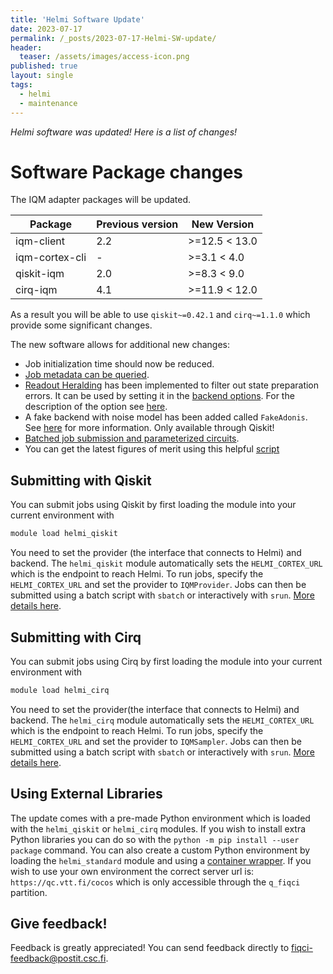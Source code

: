 ```yaml
---
title: 'Helmi Software Update'
date: 2023-07-17
permalink: /_posts/2023-07-17-Helmi-SW-update/
header:
  teaser: /assets/images/access-icon.png
published: true
layout: single
tags:
  - helmi
  - maintenance
---
```


*Helmi software was updated! Here is a list of changes!*

# Software Package changes

The IQM adapter packages will be updated. 

| Package        | Previous version | New Version   |
|----------------|------------------|---------------|
| iqm-client     | 2.2              | >=12.5 < 13.0 |
| iqm-cortex-cli | -                | >=3.1 < 4.0   |
| qiskit-iqm     | 2.0              | >=8.3 < 9.0   |
| cirq-iqm       | 4.1              | >=11.9 < 12.0 |

As a result you will be able to use `qiskit~=0.42.1` and `cirq~=1.1.0` which provide some significant changes. 

The new software allows for additional new changes:

- Job initialization time should now be reduced.
- [Job metadata can be queried](https://docs.csc.fi/computing/quantum-computing/helmi/running-on-helmi/#job-metadata).
- [Readout Heralding](https://arxiv.org/abs/1202.5541) has been implemented to filter out state preparation errors. It can be used by setting it in the [backend options](https://iqm-finland.github.io/qiskit-on-iqm/user_guide.html#running-a-quantum-circuit-on-an-iqm-quantum-computer). For the description of the option see [here](https://iqm-finland.github.io/iqm-client/api/iqm.iqm_client.iqm_client.HeraldingMode.html).
- A fake backend with noise model has been added called `FakeAdonis`. See [here](https://iqm-finland.github.io/qiskit-on-iqm/user_guide.html#noisy-simulation-of-quantum-circuit-execution) for more information. Only available through Qiskit!
- [Batched job submission and parameterized circuits](https://iqm-finland.github.io/qiskit-on-iqm/user_guide.html#more-advanced-examples).
- You can get the latest figures of merit using this helpful [script](https://github.com/FiQCI/helmi-examples/blob/main/scripts/get_calibration_data.py)

## Submitting with Qiskit
You can submit jobs using Qiskit by first loading the module into your current environment with 
```bash
module load helmi_qiskit
```
You need to set the provider (the interface that connects to Helmi) and backend. The `helmi_qiskit` module automatically sets the `HELMI_CORTEX_URL` which is the endpoint to reach Helmi. To run jobs, specify the `HELMI_CORTEX_URL` and set the provider to `IQMProvider`. Jobs can then be submitted using a batch script with `sbatch` or interactively with `srun`. [More details here](https://docs.csc.fi/computing/quantum-computing/helmi/running-on-helmi/). 

## Submitting with Cirq
You can submit jobs using Cirq by first loading the module into your current environment with 
```bash
module load helmi_cirq
```
You need to set the provider(the interface that connects to Helmi) and backend. The `helmi_cirq` module automatically sets the `HELMI_CORTEX_URL` which is the endpoint to reach Helmi. To run jobs, specify the `HELMI_CORTEX_URL` and set the provider to `IQMSampler`. Jobs can then be submitted using a batch script with `sbatch` or interactively with `srun`. [More details here](https://docs.csc.fi/computing/quantum-computing/helmi/running-on-helmi/). 

## Using External Libraries
The update comes with a pre-made Python environment which is loaded with the `helmi_qiskit` or `helmi_cirq` modules. If you wish to install extra Python libraries you can do so with the `python -m pip install --user package` command. You can also create a custom Python environment by loading the `helmi_standard` module and using a [container wrapper](https://docs.lumi-supercomputer.eu/software/installing/container-wrapper/). If you wish to use your own environment the correct server url is: `https://qc.vtt.fi/cocos` which is only accessible through the `q_fiqci` partition. 


## Give feedback!

Feedback is greatly appreciated! You can send feedback directly to [fiqci-feedback@postit.csc.fi](mailto:fiqci-feedback@postit.csc.fi).